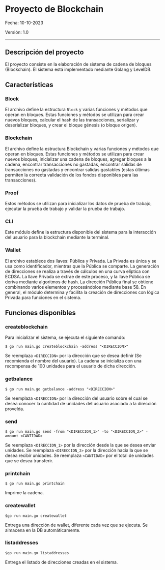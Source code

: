 # Proyecto de Blockchain

Fecha: 10-10-2023

Versión: 1.0

----

## Descripción del proyecto

El proyecto consiste en la elaboración de sistema de cadena de bloques (Blockchain). El sistema está implementado mediante Golang y LevelDB.

## Características

### Block

El archivo define la estructura `Block` y varias funciones y métodos que operan en bloques. Estas funciones y métodos se utilizan para crear nuevos bloques, calcular el hash de las transacciones, serializar y deserializar bloques, y crear el bloque génesis (o bloque origen).

### Blockchain

 El archivo define la estructura Blockchain y varias funciones y métodos que operan en bloques. Estas funciones y métodos se utilizan para crear nuevos bloques, inicializar una cadena de bloques, agregar bloques a la cadena, encontrar transacciones no gastadas, encontrar salidas de transacciones no gastadas y encontrar salidas gastables (estas últimas permiten la correcta validación de los fondos disponibles para las transacciones).

### Proof

Estos métodos se utilizan para inicializar los datos de prueba de trabajo, ejecutar la prueba de trabajo y validar la prueba de trabajo.

### CLI

Este módulo define la estructura disponible del sistema para la interacción del usuario para la blockchain mediante la terminal.

### Wallet

El archivo establece dos llaves: Pública y Privada. La Privada es única y se usa como identificador, mientras que la Pública se comparte. La generación de direcciones se realiza a través de cálculos en una curva elíptica con ECDSA. La llave Privada se extrae de este proceso, y la llave Pública se deriva mediante algoritmos de hash. La dirección Pública final se obtiene combinando varios elementos y procesándolos mediante base 58. En general, el módulo determina y facilita la creación de direcciones con lógica Privada para funciones en el sistema.

## Funciones disponibles


### createblockchain

Para inicializar el sistema, se ejecuta el siguiente comando:

```$ go run main.go createblockchain -address "<DIRECCION>"```

Se reemplaza `<DIRECCION>` por la dirección que se desea definir (Se recomienda el nombre del usuario). La cadena se inicializa con una recompensa de 100 unidades para el usuario de dicha dirección.

### getbalance

```$ go run main.go getbalance -address "<DIRECCION>"```

Se reemplaza `<DIRECCION>` por la dirección del usuario sobre el cual se desea conocer la cantidad de unidades del usuario asociado a la dirección proveída.

### send

```$ go run main.go send -from "<DIRECCION_1>" -to "<DIRECCION_2>" -amount <CANTIDAD>```

Se reemplaza `<DIRECCION_1>` por la dirección desde la que se desea enviar unidades. Se reemplaza `<DIRECCION_2>` por la dirección hacia la que se desea recibir unidades. Se reemplaza `<CANTIDAD>` por el total de unidades que se desea transferir.

### printchain

```$ go run main.go printchain```

Imprime la cadena.

### createwallet

```$go run main.go createwallet```

Entrega una dirección de wallet, diferente cada vez que se ejecuta. Se almacena en la DB automáticamente.

### listaddresses

```$go run main.go listaddresses```

Entrega el listado de direcciones creadas en el sistema.
